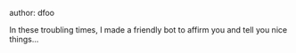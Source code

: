 author: dfoo

In these troubling times, I made a friendly bot to affirm you and tell you nice things...
